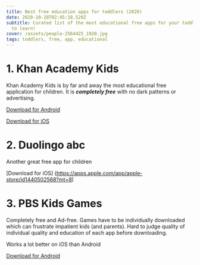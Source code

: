 ```yaml
---
title: Best free education apps for toddlers (2020)
date: 2020-10-28T02:45:18.520Z
subtitle: Curated list of the most educational free apps for your toddler to use
  to learn!
cover: /assets/people-2564425_1920.jpg
tags: toddlers, free, app, educational
---
```

# 1. Khan Academy Kids

Khan Academy Kids is by far and away the most educational free application for children. It is ***completely free*** with no dark patterns or advertising.

[Download for Android](https://play.google.com/store/apps/details?id=org.khankids.android&hl=en_US&gl=US)

[Download for iOS](https://apps.apple.com/us/app/khan-academy-kids/id1378467217)

# 2. Duolingo abc

Another great free app for children

[Download for iOS] (https://apps.apple.com/app/apple-store/id1440502568?mt=8)

# 3. PBS Kids Games

Completely free and Ad-free. Games have to be individually downloaded which can frustrate impatient kids (and parents). Hard to judge quality of individual quality and education of each app before downloading.

Works a lot better on iOS than Android

[Download for Android](https://play.google.com/store/apps/details?id=org.pbskids.gamesapp)
